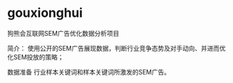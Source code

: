 # gouxionghui
狗熊会互联网SEM广告优化数据分析项目

简介：
使用公开的SEM广告展现数据，判断行业竞争态势及对手动向、并进而优化SEM投放的策略；

数据准备
行业样本关键词和样本关键词所激发的SEM广告。

